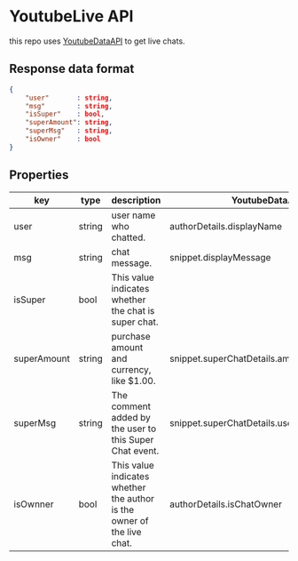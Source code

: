 # YoutubeLive API
this repo uses [YoutubeDataAPI](https://developers.google.com/youtube/v3/live/docs/liveChatMessages) to get live chats.
## Response data format
```json
{
    "user"       : string,
    "msg"        : string,
    "isSuper"    : bool,
    "superAmount": string,
    "superMsg"   : string,
    "isOwner"    : bool
}
```

## Properties
| key | type | description | YoutubeDataAPI |
|---|---|---|---|
|user|string|user name who chatted.|authorDetails.displayName|
|msg|string|chat message.|snippet.displayMessage|
|isSuper|bool|This value indicates whether the chat is super chat.|
|superAmount|string|purchase amount and currency, like $1.00.|snippet.superChatDetails.amountDisplayString|
|superMsg|string|The comment added by the user to this Super Chat event.|snippet.superChatDetails.userComment|
|isOwnner|bool|This value indicates whether the author is the owner of the live chat.|authorDetails.isChatOwner|
